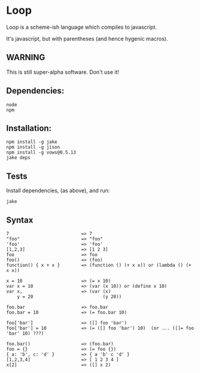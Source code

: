 # Loop

Loop is a scheme-ish language which compiles to javascript.

It's javascript, but with parentheses (and hence hygenic macros).

## WARNING

This is still super-alpha software.  Don't use it!

## Dependencies:

    node
    npm

## Installation:

    npm install -g jake
    npm install -g jison
    npm install -g vows@0.5.13
    jake deps

## Tests

Install dependencies, (as above), and run:

    jake

## Syntax

    7                           => 7
    "foo"                       => "foo"
    'foo'                       => 'foo'
    [1,2,3]                     => [1 2 3]
    foo                         => foo
    foo()                       => (foo)
    function() { x + x }        => (function () (+ x x)) or (lambda () (+ x x))

    x = 10                      => (= x 10)
    var x = 10                  => (var (x 10)) or (define x 10)
    var x,                      => (var (x)
        y = 20                          (y 20))

    foo.bar                     => foo.bar
    foo.bar = 10                => (= foo.bar 10)

    foo['bar']                  => ([] foo 'bar')
    foo['bar'] = 10             => (= ([] foo 'bar') 10)  (or ... ([]= foo 'bar' 10) ???)

    foo.bar()                   => (foo.bar)
    foo = {}                    => (= foo {})
    { a: 'b', c: 'd' }          => { a 'b' c 'd' }
    [1,2,3,4]                   => [ 1 2 3 4 ]
    x[2]                        => ([] x 2)
